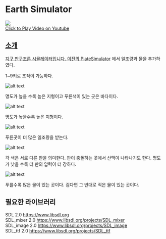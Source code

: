 # Earth Simulator

<a href="http://www.youtube.com/watch?feature=player_embedded&v=Ahyvx2sbkmE" target="_blank"><img src="http://img.youtube.com/vi/Ahyvx2sbkmE/0.jpg" >  
Click to Play Video on Youtube  

## 소개

지구 판구조론 시뮬레이터입니다.
이전의 [PlateSimulator](https://github.com/apple01644/PlateSimulator) 에서
일조량과 물을 추가하였다.

1~9키로 조작이 가능하다.

![alt text](https://raw.githubusercontent.com/apple01644/EarthSimulator/master/screenshot/1.png "물과 지형 동시에 보기")

명도가 높을 수록 높은 지형이고 푸른색이 있는 곳은 바다이다.

![alt text](https://raw.githubusercontent.com/apple01644/EarthSimulator/master/screenshot/2.png "지형 보기")

명도가 높을수록 높은 지형이다.

![alt text](https://raw.githubusercontent.com/apple01644/EarthSimulator/master/screenshot/3.png "일조량 보기")

푸른곳이 더 많은 일조량을 받는다.

![alt text](https://raw.githubusercontent.com/apple01644/EarthSimulator/master/screenshot/4.png "판 보기")

각 색은 서로 다른 판을 의미한다. 판이 충돌하는 곳에서 산맥이 나타나기도 한다.
명도가 낮을 수록 더 판의 압력이 더 강하다.

![alt text](https://raw.githubusercontent.com/apple01644/EarthSimulator/master/screenshot/5.png "물 보기")

푸를수록 많은 물이 있는 곳이다. 검다면 그 반대로 적은 물이 있는 곳이다.




## 필요한 라이브러리
SDL 2.0 <https://www.libsdl.org>  
SDL_mixer 2.0 <https://www.libsdl.org/projects/SDL_mixer>  
SDL_image 2.0 <https://www.libsdl.org/projects/SDL_image>  
SDL_ttf 2.0 <https://www.libsdl.org/projects/SDL_ttf>  
